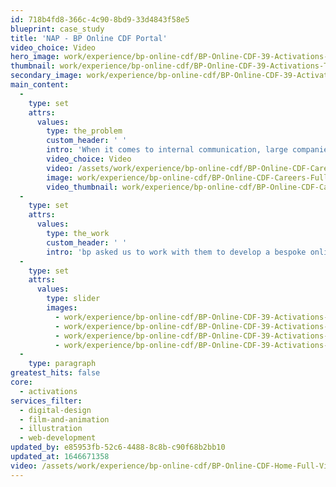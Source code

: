```yaml
---
id: 718b4fd8-366c-4c90-8bd9-33d4843f58e5
blueprint: case_study
title: 'NAP - BP Online CDF Portal'
video_choice: Video
hero_image: work/experience/bp-online-cdf/BP-Online-CDF-39-Activations-Thumbnail-2732x1536.jpg
thumbnail: work/experience/bp-online-cdf/BP-Online-CDF-39-Activations-Thumbnail-2732x1536.jpg
secondary_image: work/experience/bp-online-cdf/BP-Online-CDF-39-Activations-Secondary-Image-896x597.jpg
main_content:
  -
    type: set
    attrs:
      values:
        type: the_problem
        custom_header: ' '
        intro: 'When it comes to internal communication, large companies are faced with significant problems, particularly when they’re based in diverse locations across the world. bp’s problem was that their career development materials were difficult to manage and roll out internationally, so easily fell out of step with the latest information. '
        video_choice: Video
        video: /assets/work/experience/bp-online-cdf/BP-Online-CDF-Careers-Full-Video.mp4
        image: work/experience/bp-online-cdf/BP-Online-CDF-Careers-Full-Video.mp4
        video_thumbnail: work/experience/bp-online-cdf/BP-Online-CDF-Careers-Thumbnail-1360x768.jpg
  -
    type: set
    attrs:
      values:
        type: the_work
        custom_header: ' '
        intro: 'bp asked us to work with them to develop a bespoke online intranet resource and content management platform to host their career development resources.  The result was a comprehensive website that offered an engaging experience for bp staff to locate the latest information easily, whilst improving sustainability and reducing paper usage across their International business.'
  -
    type: set
    attrs:
      values:
        type: slider
        images:
          - work/experience/bp-online-cdf/BP-Online-CDF-39-Activations-Large-927x522-2.jpg
          - work/experience/bp-online-cdf/BP-Online-CDF-39-Activations-Large-927x522-3.jpg
          - work/experience/bp-online-cdf/BP-Online-CDF-39-Activations-Large-927x522-4.jpg
          - work/experience/bp-online-cdf/BP-Online-CDF-39-Activations-Large-927x522.jpg
  -
    type: paragraph
greatest_hits: false
core:
  - activations
services_filter:
  - digital-design
  - film-and-animation
  - illustration
  - web-development
updated_by: e85953fb-52c6-4488-8c8b-c90f68b2bb10
updated_at: 1646671358
video: /assets/work/experience/bp-online-cdf/BP-Online-CDF-Home-Full-Video-2.mp4
---
```

